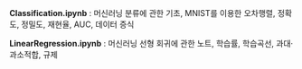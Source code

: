 **Classification.ipynb** : 머신러닝 분류에 관한 기초, MNIST를 이용한 오차행렬, 정확도, 정밀도, 재현율, AUC, 데이터 증식

**LinearRegression.ipynb** : 머신러닝 선형 회귀에 관한 노트, 학습률, 학습곡선, 과대·과소적합, 규제
